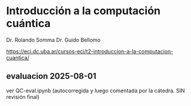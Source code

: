 # Introducción a la computación cuántica

Dr. Rolando Somma
Dr. Guido Bellomo

https://eci.dc.uba.ar/cursos-eci/t2-introduccion-a-la-computacion-cuantica/

## evaluacion 2025-08-01

ver QC-eval.ipynb (autocorregida y luego comentada por la cátedra. SIN revisión final)
